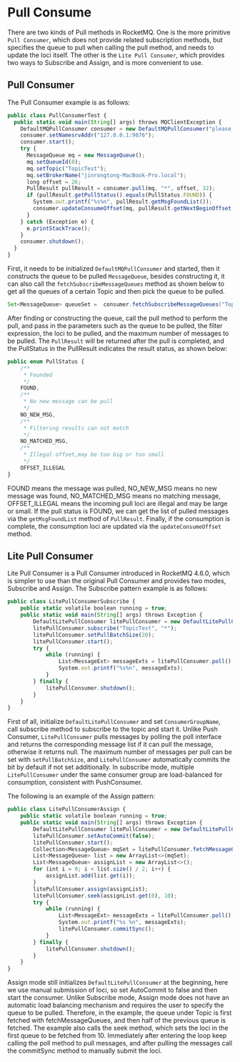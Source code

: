 # Pull Consume

There are two kinds of Pull methods in RocketMQ. One is the more primitive `Pull Consumer`, which does not provide related subscription methods, but specifies the queue to pull when calling the pull method, and needs to update the loci itself. The other is the `Lite Pull Consumer`, which provides two ways to Subscribe and Assign, and is more convenient to use.

## Pull Consumer

The Pull Consumer example is as follows:

```javascript
public class PullConsumerTest {
  public static void main(String[] args) throws MQClientException {
    DefaultMQPullConsumer consumer = new DefaultMQPullConsumer("please_rename_unique_group_name_5");
    consumer.setNamesrvAddr("127.0.0.1:9876");
    consumer.start();
    try {
      MessageQueue mq = new MessageQueue();
      mq.setQueueId(0);
      mq.setTopic("TopicTest");
      mq.setBrokerName("jinrongtong-MacBook-Pro.local");
      long offset = 26;
      PullResult pullResult = consumer.pull(mq, "*", offset, 32);
      if (pullResult.getPullStatus().equals(PullStatus.FOUND)) {
        System.out.printf("%s%n", pullResult.getMsgFoundList());
        consumer.updateConsumeOffset(mq, pullResult.getNextBeginOffset());
      }
    } catch (Exception e) {
      e.printStackTrace();
    }
    consumer.shutdown();
  }
}
```

First, it needs to be initialized `DefaultMQPullConsumer` and started, then it constructs the queue to be pulled `MessageQueue`, besides constructing it, it can also call the `fetchSubscribeMessageQueues` method as shown below to get all the queues of a certain Topic and then pick the queue to be pulled.

```java
Set<MessageQueue> queueSet =  consumer.fetchSubscribeMessageQueues("TopicTest");
```

After finding or constructing the queue, call the pull method to perform the pull, and pass in the parameters such as the queue to be pulled, the filter expression, the loci to be pulled, and the maximum number of messages to be pulled. The `PullResult` will be returned after the pull is completed, and the PullStatus in the PullResult indicates the result status, as shown below:

```javascript
public enum PullStatus {
    /**
     * Founded
     */
    FOUND,
    /**
     * No new message can be pull
     */
    NO_NEW_MSG,
    /**
     * Filtering results can not match
     */
    NO_MATCHED_MSG,
    /**
     * Illegal offset,may be too big or too small
     */
    OFFSET_ILLEGAL
}
```

FOUND means the message was pulled, NO_NEW_MSG means no new message was found, NO_MATCHED_MSG means no matching message, OFFSET_ILLEGAL means the incoming pull loci are illegal and may be large or small. If the pull status is FOUND, we can get the list of pulled messages via the `getMsgFoundList` method of `PullResult`. Finally, if the consumption is complete, the consumption loci are updated via the `updateConsumeOffset` method.

## Lite Pull Consumer

Lite Pull Consumer is a Pull Consumer introduced in RocketMQ 4.6.0, which is simpler to use than the original Pull Consumer and provides two modes, Subscribe and Assign. The Subscribe pattern example is as follows:

```javascript
public class LitePullConsumerSubscribe {
    public static volatile boolean running = true;
    public static void main(String[] args) throws Exception {
        DefaultLitePullConsumer litePullConsumer = new DefaultLitePullConsumer("lite_pull_consumer_test");
        litePullConsumer.subscribe("TopicTest", "*");
        litePullConsumer.setPullBatchSize(20);
        litePullConsumer.start();
        try {
            while (running) {
                List<MessageExt> messageExts = litePullConsumer.poll();
                System.out.printf("%s%n", messageExts);
            }
        } finally {
            litePullConsumer.shutdown();
        }
    }
}
```

First of all, initialize `DefaultLitePullConsumer` and set `ConsumerGroupName`, call subscribe method to subscribe to the topic and start it. Unlike Push Consumer, `LitePullConsumer` pulls messages by polling the poll interface and returns the corresponding message list if it can pull the message, otherwise it returns null. The maximum number of messages per pull can be set with `setPullBatchSize`, and `LitePullConsumer` automatically commits the bit by default if not set additionally. In subscribe mode, multiple ` LitePullConsumer` under the same consumer group are load-balanced for consumption, consistent with PushConsumer.

The following is an example of the Assign pattern:

```javascript
public class LitePullConsumerAssign {
    public static volatile boolean running = true;
    public static void main(String[] args) throws Exception {
        DefaultLitePullConsumer litePullConsumer = new DefaultLitePullConsumer("please_rename_unique_group_name");
        litePullConsumer.setAutoCommit(false);
        litePullConsumer.start();
        Collection<MessageQueue> mqSet = litePullConsumer.fetchMessageQueues("TopicTest");
        List<MessageQueue> list = new ArrayList<>(mqSet);
        List<MessageQueue> assignList = new ArrayList<>();
        for (int i = 0; i < list.size() / 2; i++) {
            assignList.add(list.get(i));
        }
        litePullConsumer.assign(assignList);
        litePullConsumer.seek(assignList.get(0), 10);
        try {
            while (running) {
                List<MessageExt> messageExts = litePullConsumer.poll();
                System.out.printf("%s %n", messageExts);
                litePullConsumer.commitSync();
            }
        } finally {
            litePullConsumer.shutdown();
        }
    }
}
```

Assign mode still initializes `DefaultLitePullConsumer` at the beginning, here we use manual submission of loci, so set AutoCommit to false and then start the consumer. Unlike Subscribe mode, Assign mode does not have an automatic load balancing mechanism and requires the user to specify the queue to be pulled. Therefore, in the example, the queue under Topic is first fetched with fetchMessageQueues, and then half of the previous queue is fetched. The example also calls the seek method, which sets the loci in the first queue to be fetched from 10. Immediately after entering the loop keep calling the poll method to pull messages, and after pulling the messages call the commitSync method to manually submit the loci.